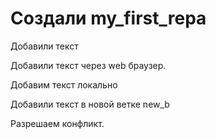 # Создали my_first_repa

Добавили текст

Добавили текст через web браузер.

Добавим текст локально

Добавили текст в новой ветке new_b

Разрешаем конфликт.
